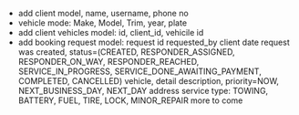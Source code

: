 - add client model, name, username, phone no
- vehicle mode: Make, Model, Trim, year, plate
- add client vehicles model: id, client_id, vehicile id
- add booking request model:
request id
requested_by client
date request was created, 
status=(CREATED, RESPONDER_ASSIGNED, RESPONDER_ON_WAY, RESPONDER_REACHED, 
SERVICE_IN_PROGRESS, SERVICE_DONE_AWAITING_PAYMENT, COMPLETED, CANCELLED)
vehicle,
detail description,
priority=NOW, NEXT_BUSINESS_DAY, NEXT_DAY
address
service type: TOWING, BATTERY, FUEL, TIRE, LOCK, MINOR_REPAIR more to come

